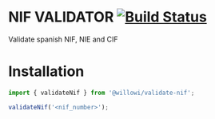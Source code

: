 # NIF VALIDATOR [![Build Status](https://travis-ci.org/WillowiDev/validate-nif.svg?branch=master)](https://travis-ci.org/WillowiDev/validate-nif)

Validate spanish NIF, NIE and CIF

# Installation
```js
import { validateNif } from '@willowi/validate-nif';

validateNif('<nif_number>');
```
